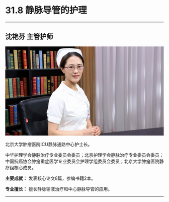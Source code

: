 # 31.8 静脉导管的护理

---

## 沈艳芬 主管护师

![1686548130958](image/c31_008/1686548130958.png)

北京大学肿瘤医院ICU静脉通路中心护士长。

中华护理学会静脉治疗专业委员会委员；北京护理学会静脉治疗专业委员会委员；中国抗癌协会肿瘤重症医学专业委员会护理学组委员会委员；北京大学肿瘤医院静疗组核心成员。

**主要成就：** 发表核心论文8篇，参编书籍2本。

**专业擅长：** 擅长静脉输液治疗和中心静脉导管的应用。

---
